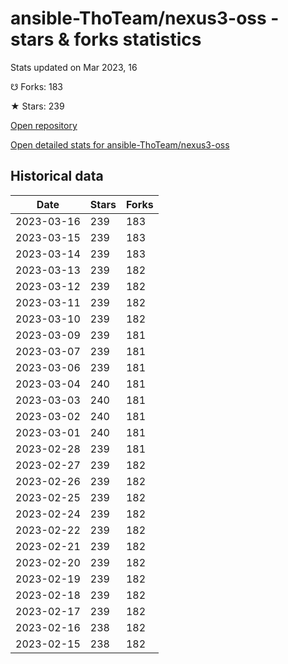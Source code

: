# ansible-ThoTeam/nexus3-oss - stars & forks statistics

Stats updated on Mar 2023, 16

☋ Forks: 183

★ Stars: 239

[Open repository](https://github.com/ansible-ThoTeam/nexus3-oss)

[Open detailed stats for ansible-ThoTeam/nexus3-oss](https://reviewgithub.com/rep/ansible-ThoTeam/nexus3-oss)

## Historical data
| Date | Stars | Forks |
|------|-------|-------|
| 2023-03-16 | 239 | 183 | 
| 2023-03-15 | 239 | 183 | 
| 2023-03-14 | 239 | 183 | 
| 2023-03-13 | 239 | 182 | 
| 2023-03-12 | 239 | 182 | 
| 2023-03-11 | 239 | 182 | 
| 2023-03-10 | 239 | 182 | 
| 2023-03-09 | 239 | 181 | 
| 2023-03-07 | 239 | 181 | 
| 2023-03-06 | 239 | 181 | 
| 2023-03-04 | 240 | 181 | 
| 2023-03-03 | 240 | 181 | 
| 2023-03-02 | 240 | 181 | 
| 2023-03-01 | 240 | 181 | 
| 2023-02-28 | 239 | 181 | 
| 2023-02-27 | 239 | 182 | 
| 2023-02-26 | 239 | 182 | 
| 2023-02-25 | 239 | 182 | 
| 2023-02-24 | 239 | 182 | 
| 2023-02-22 | 239 | 182 | 
| 2023-02-21 | 239 | 182 | 
| 2023-02-20 | 239 | 182 | 
| 2023-02-19 | 239 | 182 | 
| 2023-02-18 | 239 | 182 | 
| 2023-02-17 | 239 | 182 | 
| 2023-02-16 | 238 | 182 | 
| 2023-02-15 | 238 | 182 | 

